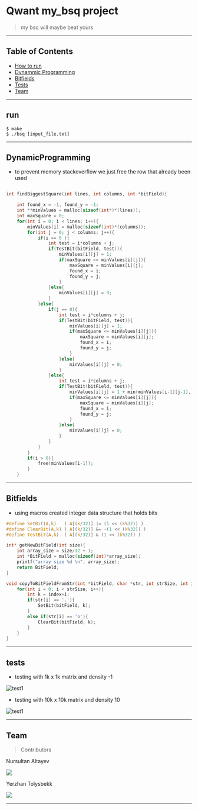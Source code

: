 # Qwant my_bsq project

> my bsq will maybe beat yours

---

## Table of Contents

- [How to run](#run)
- [Dynammic Programming](#DynamicProgramming)
- [Bitfields](#Bitfields)
- [Tests](#tests)
- [Team](#team)


---
## run
```shell
$ make
$ ./bsq [input_file.txt]
```

---

## DynamicProgramming

- to prevent memory stackoverflow we just free the row that already been used

```c

int findBiggestSquare(int lines, int columns, int *bitField){

    int found_x = -1, found_y = -1;
    int **minValues = malloc(sizeof(int*)*(lines));
    int maxSquare = 0;
    for(int i = 0; i < lines; i++){
        minValues[i] = malloc(sizeof(int)*(columns));
        for(int j = 0; j < columns; j++){
            if(i == 0 ){
                int test = i*columns + j;
                if(TestBit(bitField, test)){
                    minValues[i][j] = 1;
                    if(maxSquare <= minValues[i][j]){
                        maxSquare = minValues[i][j];
                        found_x = i;
                        found_y = j;
                    }
                }else{
                    minValues[i][j] = 0;
                }
            }else{
                if(j == 0){
                    int test = i*columns + j;
                    if(TestBit(bitField, test)){
                        minValues[i][j] = 1;
                        if(maxSquare <= minValues[i][j]){
                            maxSquare = minValues[i][j];
                            found_x = i;
                            found_y = j;
                        }
                    }else{
                        minValues[i][j] = 0;
                    }
                }else{
                    int test = i*columns + j;
                    if(TestBit(bitField, test)){
                        minValues[i][j] = 1 + min(minValues[i-1][j-1], minValues[i-1][j], minValues[i][j-1]);
                        if(maxSquare <= minValues[i][j]){
                            maxSquare = minValues[i][j];
                            found_x = i;
                            found_y = j;
                        }
                    }else{
                        minValues[i][j] = 0;
                    }
                }
            }
        }
        if(i > 0){
            free(minValues[i-1]);
        }
    }
```

---


## Bitfields

- using macros created integer data structure that holds bits

```c
#define SetBit(A,k)   ( A[(k/32)] |= (1 << (k%32)) )
#define ClearBit(A,k) ( A[(k/32)] &= ~(1 << (k%32)) )
#define TestBit(A,k)  ( A[(k/32)] & (1 << (k%32)) )

int* getNewBitField(int size){
    int array_size = size/32 + 1;
    int *BitField = malloc(sizeof(int)*array_size);
    printf("array size %d \n", array_size);
    return BitField;
}

void copyToBitFieldFromStr(int *bitField, char *str, int strSize, int index){
    for(int i = 0; i < strSize; i++){
        int k = index+i;
        if(str[i] == '.'){
            SetBit(bitField, k);
        }
        else if(str[i] == 'o'){
            ClearBit(bitField, k);
        }
    }
}
```
---
## tests

- testing with 1k x 1k matrix and density -1

![test1](imgs/test2.png)

- testing with 10k x 10k matrix and density 10

![test1](imgs/test1.png)

---

## Team

> Contributors

<p>Nursultan Altayev</p>

<img src="imgs/nurs.jpg">

<p>Yerzhan Tolysbekk</p>

<img src="imgs/erj.jpg">

---
